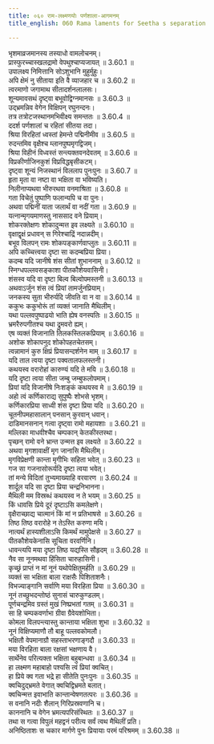 ```yaml
---
title: ०६० राम-लक्ष्मणयोः पर्णशाला-आगमनम्
title_english: 060 Rama laments for Seetha s separation

---
```



भृशमाव्रजमानस्य तस्याधो वामलोचनम्।  
प्रास्फुरच्चास्खलद्रामो वेपथुश्चाप्यजायत् ॥ 3.60.1 ॥   
उपालक्ष्य निमित्तानि सोऽशुभानि मुहुर्मुहुः।  
अपि क्षेमं नु सीताया इति वै व्याजहार च ॥ 3.60.2 ॥   
त्वरमाणो जगामाथ सीतादर्शनलालसः।  
शून्यमावसथं दृष्ट्वा बभूवोद्विग्नमानसः ॥ 3.60.3 ॥   
उद्भ्रमन्निव वेगेन विक्षिपन् रघुनन्दनः।  
तत्र तत्रोटजस्थानमभिवीक्ष्य समन्ततः ॥ 3.60.4 ॥   
ददर्श पर्णशालां च रहितां सीतया तदा।  
श्रिया विरहितां ध्वस्तां हेमन्ते पद्मिनीमीव ॥ 3.60.5 ॥   
रुदन्तमिव वृक्षैश्च म्लानपुष्पमृगद्विजम्।  
श्रिया विहीनं विध्वस्तं सन्त्यक्तवनदेवतम् ॥ 3.60.6 ॥   
विप्रकीर्णाजिनकुशं विप्रविद्धबृसीकटम्।  
दृष्ट्वा शून्यं निजस्थानं विललाप पुनःपुनः ॥ 3.60.7 ॥   
हृता मृता वा नष्टा वा भक्षिता वा भविष्यति।  
निलीनाप्यथवा भीरुरथवा वनमाश्रिता ॥ 3.60.8 ॥   
गता विचेतुं पुष्पाणि फलान्यपि च वा पुनः।  
अथवा पद्मिनीं याता जलार्थं वा नदीं गता ॥ 3.60.9 ॥   
यत्नान्मृगयमाणस्तु नाससाद वने प्रियाम्।  
शोकरक्तेक्षणः शोकादुन्मत्त इव लक्ष्यते ॥ 3.60.10 ॥   
वृक्षाद्वृक्षं प्रधावन् स गिरेश्चाद्रिं नदान्नदीम्।  
बभूव विलपन् रामः शोकपङ्कार्णवाप्लुतः ॥ 3.60.11 ॥   
अपि कच्चित्त्वया दृष्टा सा कदम्बप्रिया प्रिया।  
कदम्ब यदि जानीषे शंस सीतां शुभाननाम् ॥ 3.60.12 ॥   
स्निग्धपल्लवसङ्काशा पीतकौशेयवासिनी।  
शंसस्व यदि वा दृष्टा बिल्व बिल्वोपमस्तनी ॥ 3.60.13 ॥   
अथवाऽर्जुन शंस त्वं प्रियां तामर्जुनप्रियाम्।  
जनकस्य सुता भीरुर्यदि जीवति वा न वा ॥ 3.60.14 ॥   
ककुभः ककुभोरूं तां व्यक्तं जानाति मैथिलीम्।  
यथा पल्लवपुष्पाढयो भाति ह्येष वनस्पतिः ॥ 3.60.15 ॥   
भ्रमरैरुपगीतश्च यथा द्रुमवरो ह्यम्।  
एष व्यक्तं विजानाति तिलकस्तिलकप्रियाम् ॥ 3.60.16 ॥   
अशोक शोकापनुद शोकोपहतचेतसम्।  
त्वन्नामानं कुरु क्षिप्रं प्रियासन्दर्शनेन माम् ॥ 3.60.17 ॥   
यदि ताल त्वया दृष्टा पक्वतालफलस्तनी।  
कथयस्व वरारोहां कारुण्यं यदि ते मयि ॥ 3.60.18 ॥   
यदि दृष्टा त्वया सीता जम्बु जम्बुफलोपमाम्।  
प्रियां यदि विजानीषे निःशङ्कं कथयस्व मे ॥ 3.60.19 ॥   
अहो त्वं कर्णिकाराद्य सुपुष्पैः शोभसे भृशम्।  
कर्णिकारप्रिया साध्वी शंस दृष्टा प्रिया यदि ॥ 3.60.20 ॥   
चूतनीपमहासालान् पनसान् कुरवान् धवान्।  
दाडिमानसनान् गत्वा दृष्ट्वा रामो महायशाः ॥ 3.60.21 ॥   
मल्लिका माधवीश्चैव चम्पकान् केतकीस्तस्था।  
पृच्छन् रामो वने भ्रान्त उन्मत्त इव लक्ष्यते ॥ 3.60.22 ॥   
अथवा मृगशावाक्षीं मृग जानासि मैथिलीम्।  
मृगविप्रेक्षणी कान्ता मृगीभिः सहिता भवेत् ॥ 3.60.23 ॥   
गज सा गजनासोरूर्यदि दृष्टा त्वया भवेत्।  
तां मन्ये विदितां तुभ्यमाख्याहि वरवारण ॥ 3.60.24 ॥   
शार्दूल यदि सा दृष्टा प्रिया चन्द्रनिभानना।  
मैथिली मम विस्रब्धं कथयस्व न ते भयम् ॥ 3.60.25 ॥   
किं धावसि प्रिये दूरं दृष्टाऽसि कमलेक्षणे।  
वृक्षैराच्छाद्य चात्मानं किं मां न प्रतिभाषसे ॥ 3.60.26 ॥   
तिष्ठ तिष्ठ वरारोहे न तेऽस्ति करुणा मयि।  
नात्यर्थं हास्यशीलाऽसि किमर्थं मामुपेक्षसे ॥ 3.60.27 ॥   
पीतकौशेयकेनासि सूचिता वरवर्णिनि।  
धावन्त्यपि मया दृष्टा तिष्ठ यद्यस्ति सौहृदम् ॥ 3.60.28 ॥   
नैव सा नूनमथवा हिंसिता चारुहासिनी।  
कृच्छ्रं प्राप्तं न मां नूनं यथोपेक्षितुमर्हति ॥ 3.60.29 ॥   
व्यक्तं सा भक्षिता बाला राक्षसैः पिशिताशनैः।  
विभज्याङ्गानि सर्वाणि मया विरहिता प्रिया ॥ 3.60.30 ॥   
नूनं तच्छुभदन्तोष्ठं सुनासं चारुकुण्डलम्।  
पूर्णचन्द्रमिव ग्रस्तं मुखं निष्प्रभतां गतम् ॥ 3.60.31 ॥   
सा हि चम्पकवर्णाभा ग्रीवा ग्रैवेयशोभिता।  
कोमला विलपन्त्यास्तु कान्ताया भक्षिता शुभा ॥ 3.60.32 ॥   
नूनं विक्षिप्यमाणौ तौ बाहू पल्लवकोमलौ।  
भक्षितौ वेपमानाग्रौ सहस्ताभरणाङ्गदौ ॥ 3.60.33 ॥   
मया विरहिता बाला रक्षसां भक्षणाय वै।  
सार्थेनेव परित्यक्ता भक्षिता बहुबान्धवा ॥ 3.60.34 ॥   
हा लक्ष्मण महाबाहो पश्यसि त्वं प्रियां क्वचित्।  
हा प्रिये क्व गता भद्रे हा सीतेति पुनःपुनः ॥ 3.60.35 ॥   
क्वचिदुद्भ्रमते वेगात् क्वचिद्विभ्रमते बलात्।  
क्वचिन्मत्त इवाभाति कान्तान्वेषणतत्परः ॥ 3.60.36 ॥   
स वनानि नदीः शैलान् गिरिप्रस्रवणानि च।  
काननानि च वेगेन भ्रमत्यपरिसंस्थितः ॥ 3.60.37 ॥   
तथा स गत्वा विपुलं महद्वनं परीत्य सर्वं त्वथ मैथिलीं प्रति।  
अनिष्ठिताशः स चकार मार्गणे पुनः प्रियायाः परमं परिश्रमम् ॥ 3.60.38 ॥   